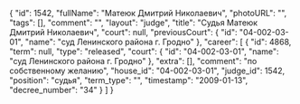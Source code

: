 {
    "id": 1542,
    "fullName": "Матеюк Дмитрий Николаевич",
    "photoURL": "",
    "tags": [],
    "comment": "",
    "layout": "judge",
    "title": "Судья Матеюк Дмитрий Николаевич",
    "court": null,
    "previousCourt": {
        "id": "04-002-03-01",
        "name": "суд Ленинского района г. Гродно"
    },
    "career": [
        {
            "id": 4868,
            "term": null,
            "type": "released",
            "court": {
                "id": "04-002-03-01",
                "name": "суд Ленинского района г. Гродно"
            },
            "extra": [],
            "comment": "по собственному желанию",
            "house_id": "04-002-03-01",
            "judge_id": 1542,
            "position": "судья",
            "term_type": "",
            "timestamp": "2009-01-13",
            "decree_number": "34"
        }
    ]
}